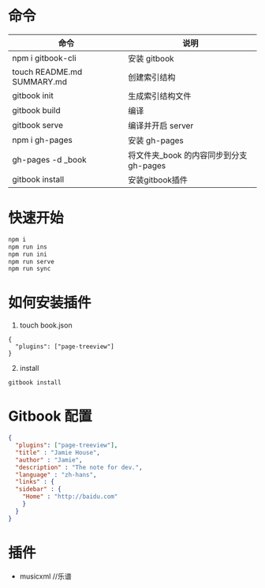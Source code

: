 # 命令


| 命令                       | 说明              |
| -------------------------- | ----------------- |
| npm i gitbook-cli       | 安装 gitbook  |
| touch README.md SUMMARY.md | 创建索引结构      |
| gitbook init               | 生成索引结构文件  |
| gitbook build              | 编译              |
| gitbook serve              | 编译并开启 server |
| npm i gh-pages | 安装 gh-pages |
| gh-pages -d _book | 将文件夹_book 的内容同步到分支 gh-pages |
| gitbook install      | 安装gitbook插件 |



# 快速开始

```js
npm i
npm run ins
npm run ini
npm run serve
npm run sync
```

# 如何安装插件
1. touch book.json
```
{
  "plugins": ["page-treeview"]
}
```

2. install
```
gitbook install
```

# Gitbook 配置
```json
{
  "plugins": ["page-treeview"],
  "title" : "Jamie House",
  "author" : "Jamie",
  "description" : "The note for dev.",
  "language" : "zh-hans",
  "links" : {
  "sidebar" : {
    "Home" : "http://baidu.com"
    }
  }
}
```

# 插件
- musicxml //乐谱

